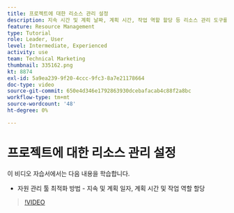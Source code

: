 ```yaml
---
title: 프로젝트에 대한 리소스 관리 설정
description: 지속 시간 및 계획 날짜, 계획 시간, 작업 역할 할당 등 리소스 관리 도구를 최적화하는 방법을 알아봅니다.
feature: Resource Management
type: Tutorial
role: Leader, User
level: Intermediate, Experienced
activity: use
team: Technical Marketing
thumbnail: 335162.png
kt: 8874
exl-id: 5a9ea239-9f20-4ccc-9fc3-8a7e21178664
doc-type: video
source-git-commit: 650e4d346e1792863930dcebafacab4c88f2a8bc
workflow-type: tm+mt
source-wordcount: '48'
ht-degree: 0%

---
```


# 프로젝트에 대한 리소스 관리 설정

이 비디오 자습서에서는 다음 내용을 학습합니다.

* 자원 관리 툴 최적화 방법 - 지속 및 계획 일자, 계획 시간 및 작업 역할 할당

>[!VIDEO](https://video.tv.adobe.com/v/335162/?quality=12&learn=on)
